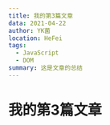 ```yaml
---
title: 我的第3篇文章
data: 2021-04-22
author: YK菌
location: HeFei
tags:
  - JavaScript
  - DOM
summary: 这是文章的总结
---
```


# 我的第3篇文章